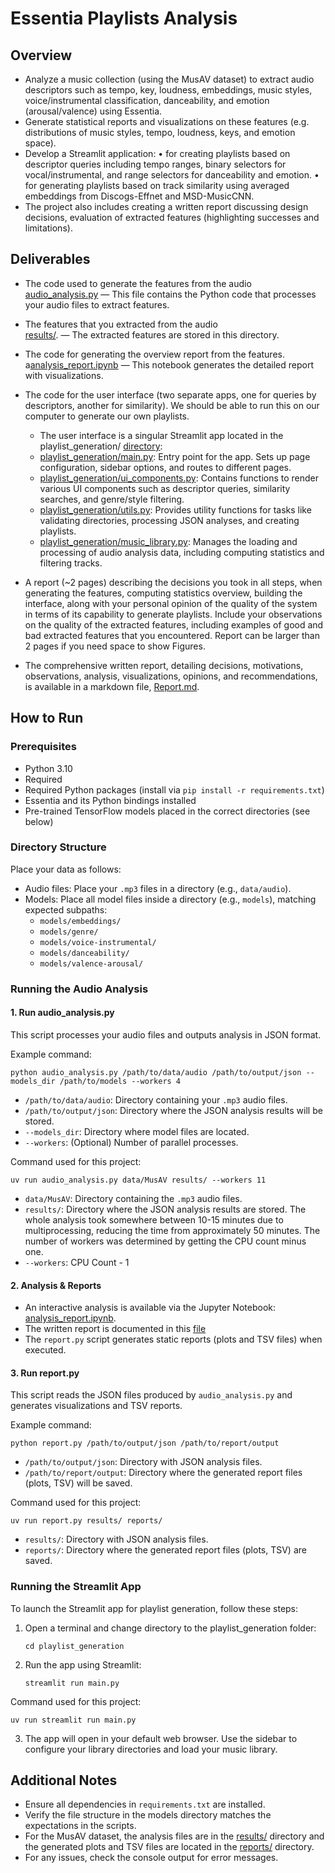 # Essentia Playlists Analysis

## Overview
- Analyze a music collection (using the MusAV dataset) to extract audio descriptors such as tempo, key, loudness, embeddings, music styles, voice/instrumental classification, danceability, and emotion (arousal/valence) using Essentia.
- Generate statistical reports and visualizations on these features (e.g. distributions of music styles, tempo, loudness, keys, and emotion space).
- Develop a Streamlit application:
  • for creating playlists based on descriptor queries including tempo ranges, binary selectors for vocal/instrumental, and range selectors for danceability and emotion.
  • for generating playlists based on track similarity using averaged embeddings from Discogs-Effnet and MSD-MusicCNN.
- The project also includes creating a written report discussing design decisions, evaluation of extracted features (highlighting successes and limitations).

## Deliverables

- The code used to generate the features from the audio  
      [audio_analysis.py](audio_analysis.py) — This file contains the Python code that processes your audio files to extract features.

- The features that you extracted from the audio  
   [results/](results/). — The extracted features are stored in this directory. 

- The code for generating the overview report from the features.  
   a[analysis_report.ipynb](analysis_report.ipynb) — This notebook generates the detailed report with visualizations.

- The code for the user interface (two separate apps, one for queries by descriptors, another for similarity). We should be able to run this on our computer to generate our own playlists.
   - The user interface is a singular Streamlit app located in the playlist_generation/ [directory](playlist_generation/):
   - [playlist_generation/main.py](playlist_generation/main.py): Entry point for the app. Sets up page configuration, sidebar options, and routes to different pages.
   - [playlist_generation/ui_components.py](playlist_generation/ui_components.py): Contains functions to render various UI components such as descriptor queries, similarity searches, and genre/style filtering.
   - [playlist_generation/utils.py](playlist_generation/utils.py): Provides utility functions for tasks like validating directories, processing JSON analyses, and creating playlists.
   - [playlist_generation/music_library.py](playlist_generation/music_library.py): Manages the loading and processing of audio analysis data, including computing statistics and filtering tracks.

- A report (~2 pages) describing the decisions you took in all steps, when generating the features, computing statistics overview, building the interface, along with your personal opinion of the quality of the system in terms of its capability to generate playlists. Include your observations on the quality of the extracted features, including examples of good and bad extracted features that you encountered. Report can be larger than 2 pages if you need space to show Figures.
- The comprehensive written report, detailing decisions, motivations, observations, analysis, visualizations, opinions, and recommendations, is available in a markdown file, [Report.md](Report.md).


## How to Run

### Prerequisites

- Python 3.10
- Required
- Required Python packages (install via `pip install -r requirements.txt`)
- Essentia and its Python bindings installed
- Pre-trained TensorFlow models placed in the correct directories (see below)

### Directory Structure
Place your data as follows:
- Audio files: Place your `.mp3` files in a directory (e.g., `data/audio`).
- Models: Place all model files inside a directory (e.g., `models`), matching expected subpaths:
  - `models/embeddings/`
  - `models/genre/`
  - `models/voice-instrumental/`
  - `models/danceability/`
  - `models/valence-arousal/`

### Running the Audio Analysis

#### 1. Run audio_analysis.py
This script processes your audio files and outputs analysis in JSON format.

Example command:
```
python audio_analysis.py /path/to/data/audio /path/to/output/json --models_dir /path/to/models --workers 4
```
- `/path/to/data/audio`: Directory containing your `.mp3` audio files.
- `/path/to/output/json`: Directory where the JSON analysis results will be stored.
- `--models_dir`: Directory where model files are located.
- `--workers`: (Optional) Number of parallel processes.

Command used for this project:
```
uv run audio_analysis.py data/MusAV results/ --workers 11
```
- `data/MusAV`: Directory containing the `.mp3` audio files.
- `results/`: Directory where the JSON analysis results are stored.
The whole analysis took somewhere between 10-15 minutes due to multiprocessing, reducing the time from approximately 50 minutes. The number of workers was determined by getting the CPU count minus one.
- `--workers`: CPU Count - 1 


#### 2. Analysis & Reports

- An interactive analysis is available via the Jupyter Notebook: [analysis_report.ipynb](analysis_report.ipynb).
- The written report is documented in this [file](Report.md)
- The `report.py` script generates static reports (plots and TSV files) when executed.

#### 3. Run report.py
This script reads the JSON files produced by `audio_analysis.py` and generates visualizations and TSV reports.

Example command:
```
python report.py /path/to/output/json /path/to/report/output
```
- `/path/to/output/json`: Directory with JSON analysis files.
- `/path/to/report/output`: Directory where the generated report files (plots, TSV) will be saved.

Command used for this project:
```
uv run report.py results/ reports/
```
- `results/`: Directory with JSON analysis files.
- `reports/`: Directory where the generated report files (plots, TSV) are saved.
### Running the Streamlit App

To launch the Streamlit app for playlist generation, follow these steps:

1. Open a terminal and change directory to the playlist_generation folder:
   ```
   cd playlist_generation
   ```
2. Run the app using Streamlit:
   ```
   streamlit run main.py
   ```

Command used for this project:
```
uv run streamlit run main.py
```

3. The app will open in your default web browser. Use the sidebar to configure your library directories and load your music library.

## Additional Notes
- Ensure all dependencies in `requirements.txt` are installed.
- Verify the file structure in the models directory matches the expectations in the scripts.
- For the MusAV dataset, the analysis files are in the [results/](results/) directory and the generated plots and TSV files are located in the [reports/](reports/) directory.
- For any issues, check the console output for error messages.
